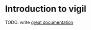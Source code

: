 # Introduction to vigil

TODO: write [great documentation](http://jacobian.org/writing/what-to-write/)

